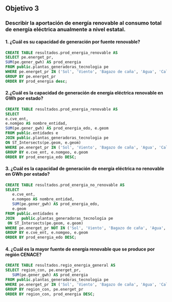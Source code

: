 ## Objetivo 3
 
### Describir la aportación de energía renovable al consumo total de energía eléctrica anualmente a nivel estatal.

#### 1. ¿Cuál es su capacidad de generación por fuente renovable?

``` sql
CREATE TABLE resultados.prod_energia_renovable AS
SELECT pe.energet_pr,
SUM(pe.gener_gwh) AS prod_energia
FROM public.plantas_generadoras_tecnologia pe
WHERE pe.energet_pr IN ('Sol', 'Viento', 'Bagazo de caña', 'Agua', 'Calor Geotermico')
GROUP BY pe.energet_pr
ORDER BY prod_energia desc;
```
#### 2.¿Cuál es la capacidad de generación de energía eléctrica renovable en GWh por estado?
   ``` sql
CREATE TABLE resultados.prod_energia_renovable AS
SELECT
e.cve_ent,
e.nomgeo AS nombre_entidad,
SUM(pe.gener_gwh) AS prod_energia_edo, e.geom
FROM public.entidades e
JOIN public.plantas_generadoras_tecnologia pe
ON ST_Intersects(pe.geom, e.geom)
WHERE pe.energet_pr IN ('Sol', 'Viento', 'Bagazo de caña', 'Agua', 'Calor Geotermico')
GROUP BY e.cve_ent, e.nomgeo, e.geom
ORDER BY prod_energia_edo DESC;
```

#### 3. ¿Cuál es la capacidad de generación de energía eléctrica no renovable en GWh por estado?
``` sql
CREATE TABLE resultados.prod_energia_no_renovable AS
SELECT
   e.cve_ent,
   e.nomgeo AS nombre_entidad,
   SUM(pe.gener_gwh) AS prod_energia_edo,
   e.geom
FROM public.entidades e
JOIN   public.plantas_generadoras_tecnologia pe
 ON ST_Intersects(pe.geom, e.geom)
WHERE pe.energet_pr NOT IN ('Sol', 'Viento', 'Bagazo de caña', 'Agua', 'Calor Geotermico')
GROUP BY e.cve_ent, e.nomgeo, e.geom
ORDER BY prod_energia_edo DESC;
```
#### 4. ¿Cuál es la mayor fuente de energía renovable que se produce por región CENACE?
   ``` sql
CREATE TABLE resultados.regio_energia_general AS
SELECT region_con, pe.energet_pr,
      SUM(pe.gener_gwh) AS prod_energia
FROM public.plantas_generadoras_tecnologia pe
WHERE pe.energet_pr IN ('Sol', 'Viento', 'Bagazo de caña', 'Agua', 'Calor Geotermico')
GROUP BY region_con, pe.energet_pr
ORDER BY region_con, prod_energia DESC;
```




